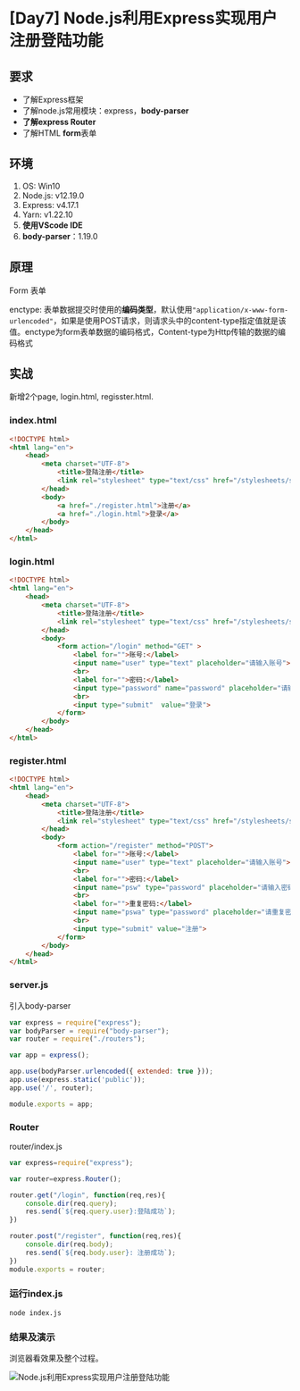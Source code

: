 # [Day7] Node.js利用Express实现用户注册登陆功能


## 要求

- 了解Express框架
- 了解node.js常用模块：express，**body-parser**
- **了解express Router**
- 了解HTML **form**表单

## 环境

1. OS: Win10
2. Node.js: v12.19.0
3. Express: v4.17.1
5. Yarn: v1.22.10
6. **使用VScode IDE**
6. **body-parser**：1.19.0

## 原理

Form 表单

enctype: 表单数据提交时使用的**编码类型**，默认使用`"application/x-www-form-urlencoded"`，如果是使用POST请求，则请求头中的content-type指定值就是该值。enctype为form表单数据的编码格式，Content-type为Http传输的数据的编码格式

## 实战

新增2个page, login.html, regisster.html.
### index.html

```html
<!DOCTYPE html>
<html lang="en">
	<head>
		<meta charset="UTF-8">
			<title>登陆注册</title>
			<link rel="stylesheet" type="text/css" href="/stylesheets/style.css" />
		</head>
		<body>
			<a href="./register.html">注册</a>
			<a href="./login.html">登录</a>
		</body>
	</head>
</html>
```

### login.html

```html
<!DOCTYPE html>
<html lang="en">
	<head>
		<meta charset="UTF-8">
			<title>登陆注册</title>
			<link rel="stylesheet" type="text/css" href="/stylesheets/style.css" />
		</head>
		<body>
			<form action="/login" method="GET" >        
				<label for="">账号:</label> 
				<input name="user" type="text" placeholder="请输入账号"> 
				<br> 
				<label for="">密码:</label> 
				<input type="password" name="password" placeholder="请输入密码"> 
				<br>
				<input type="submit"  value="登录">
			</form>
		</body>
	</head>
</html>
```

### register.html

```html
<!DOCTYPE html>
<html lang="en">
	<head>
		<meta charset="UTF-8">
			<title>登陆注册</title>
			<link rel="stylesheet" type="text/css" href="/stylesheets/style.css" />
		</head>
		<body>
			<form action="/register" method="POST">
				<label for="">账号:</label> 
				<input name="user" type="text" placeholder="请输入账号">
				<br> 
				<label for="">密码:</label> 
				<input name="psw" type="password" placeholder="请输入密码"> 
				<br> 
				<label for="">重复密码:</label> 
				<input name="pswa" type="password" placeholder="请重复密码"> 
				<br> 
				<input type="submit" value="注册">
			</form>
		</body>
	</head>
</html>
```

### server.js

引入body-parser

```javascript
var express = require("express");
var bodyParser = require("body-parser");
var router = require("./routers");

var app = express();

app.use(bodyParser.urlencoded({ extended: true }));
app.use(express.static('public'));
app.use('/', router);

module.exports = app;
```

### Router

router/index.js

```javascript
var express=require("express");

var router=express.Router();

router.get("/login", function(req,res){
    console.dir(req.query);    
    res.send(`${req.query.user}:登陆成功`);
})

router.post("/register", function(req,res){
    console.dir(req.body);    
    res.send(`${req.body.user}: 注册成功`);
})
module.exports = router;

```

### 运行index.js

```shell
node index.js
```

### 结果及演示

浏览器看效果及整个过程。

![Node.js利用Express实现用户注册登陆功能](Node.js利用Express实现用户注册登陆功能.gif)
